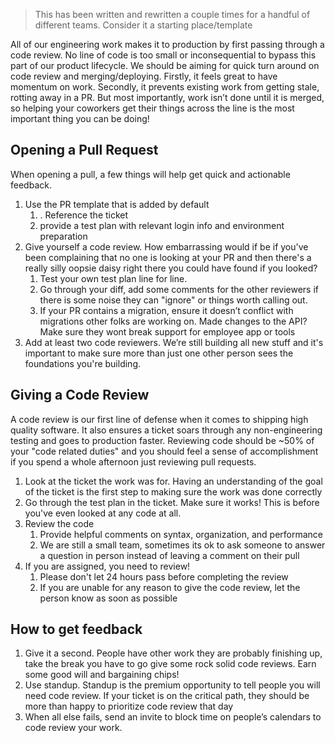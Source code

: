 > This has been written and rewritten a couple times for a handful of different teams. Consider it a starting place/template

All of our engineering work makes it to production by first passing through a code review. No line of code is too small or inconsequential to bypass this part of our product lifecycle. We should be aiming for quick turn around on code review and merging/deploying. Firstly, it feels great to have momentum on work. Secondly, it prevents existing work from getting stale, rotting away in a PR. But most importantly, work isn’t done until it is merged, so helping your coworkers get their things across the line is the most important thing you can be doing!

## Opening a Pull Request
When opening a pull, a few things will help get quick and actionable feedback.
1. Use the PR template that is added by default
	1. . Reference the ticket
	2. provide a test plan with relevant login info and environment preparation
2. Give yourself a code review. How embarrassing would if be if you've been complaining that no one is looking at your PR and then there's a really silly oopsie daisy right there you could have found if you looked?
    1. Test your own test plan line for line.
    2. Go through your diff, add some comments for the other reviewers if there is some noise they can "ignore" or things worth calling out.
    3. If your PR contains a migration, ensure it doesn’t conflict with migrations other folks are working on. Made changes to the API? Make sure they wont break support for employee app or tools
3. Add at least two code reviewers. We’re still building all new stuff and it's important to make sure more than just one other person sees the foundations you're building.

## Giving a Code Review
A code review is our first line of defense when it comes to shipping high quality software. It also ensures a ticket soars through any non-engineering testing and goes to production faster. Reviewing code should be ~50% of your "code related duties" and you should feel a sense of accomplishment if you spend a whole afternoon just reviewing pull requests.

1. Look at the ticket the work was for. Having an understanding of the goal of the ticket is the first step to making sure the work was done correctly
2. Go through the test plan in the ticket. Make sure it works! This is before you've even looked at any code at all.
3. Review the code
	1. Provide helpful comments on syntax, organization, and performance
	2. We are still a small team, sometimes its ok to ask someone to answer a question in person instead of leaving a comment on their pull
4. If you are assigned, you need to review!
	1. Please don't let 24 hours pass before completing the review
	2. If you are unable for any reason to give the code review, let the person know as soon as possible

## How to get feedback
1. Give it a second. People have other work they are probably finishing up, take the break you have to go give some rock solid code reviews. Earn some good will and bargaining chips!
2. Use standup. Standup is the premium opportunity to tell people you will need code review. If your ticket is on the critical path, they should be more than happy to prioritize code review that day
3. When all else fails, send an invite to block time on people’s calendars to code review your work.

